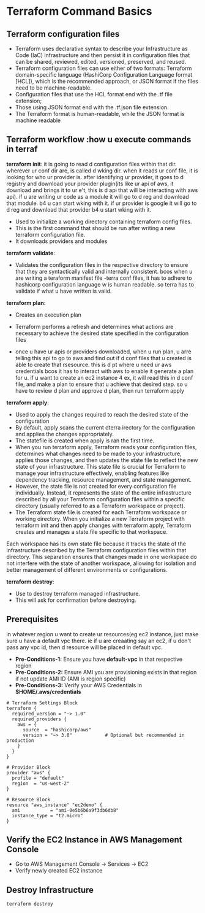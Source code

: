 # Terraform Command Basics

## Terraform configuration files
   - Terraform uses declarative syntax to describe your Infrastructure as Code (IaC) infrastructure
   and then persist it in configuration files that can be shared, reviewed, edited, versioned,
   preserved, and reused.
   - Terraform configuration files can use either of two formats: Terraform domain-specific
   language (HashiCorp Configuration Language format [HCL]), which is the recommended
   approach, or JSON format if the files need to be machine-readable.
   - Configuration files that use the HCL format end with the .tf file extension;
   - Those using JSON format end with the .tf.json file extension.
   - The Terraform format is human-readable, while the JSON format is machine readable


## Terraform workflow   :how u execute commands in terraf
**terraform init**: it is going to read d configuration files within that 
dir. wherever ur conf dir are, is called d wking dir.
when it reads ur conf file, it is looking for who ur provider is.
after identifying ur provider, it goes to d registry and download your
provider plugin(its like ur api of aws, it download and brings it to ur e't, this is d api that will be interacting with aws api). if u are writing ur code as a module it will go to d reg and download that module. b4 u can start wking with it.
if ur provider is google it will go to d reg and download that provider b4 u start wking with it.


  - Used to initialize a working directory containing terraform config files. 
  - This is the first command that should be run after writing a new terraform configuration file. 
  - It downloads providers and modules

**terraform validate**:
  - Validates the configuration files in the respective directory to ensure that they are syntactically valid and internally consistent. bcos when u are writing a teraform manifest file -terra conf files, it has to adhere to hashicorp configuration language w is human readable.
 so terra has to validate if what u have written is valid.   

**terraform plan**:
  - Creates an execution plan 
  - Terraform performs a refresh and determines what actions are necessary to achieve the desired state specified in the configuration files

  - once u have ur apis or providers downloaded, when u run plan, u arre telling this
   api to go to aws and find out if d conf files that u created is able to create that rsesource.
this is d pt where u need ur aws credentials bcos it has to interact with aws to enable it generate a plan for u.
if u want to create an ec2 instance 4 ex, it will read this in d conf file, and make a plan to ensure that u achieve that desired step.
so u have to review d plan and approve d plan, then run terraform apply

**terraform apply**:
  - Used to apply the changes required to reach the desired state of the configuration 
  - By default, apply scans the current dterra irectory for the configuration and applies the changes appropriately.
  - The statefile is created when apply is ran the first time.
  - When you run terraform apply, Terraform reads your configuration files, determines what changes need to be made to your infrastructure, applies those changes, and then updates the state file to reflect the new state of your infrastructure. This state file is crucial for Terraform to manage your infrastructure effectively, enabling features like dependency tracking, resource management, and state management.
  - However, the state file is not created for every configuration file individually. Instead, it represents the state of the entire infrastructure described by all your Terraform configuration files within a specific directory (usually referred to as a Terraform workspace or project).
  - The Terraform state file is created for each Terraform workspace or working directory. When you initialize a new Terraform project with terraform init and then apply changes with terraform apply, Terraform creates and manages a state file specific to that workspace.

Each workspace has its own state file because it tracks the state of the infrastructure described by the Terraform configuration files within that directory. This separation ensures that changes made in one workspace do not interfere with the state of another workspace, allowing for isolation and better management of different environments or configurations.

**terraform destroy**:
 - Use to destroy terraform managed infrastructure.
 - This will ask for confirmation before destroying.    

## Prerequisites
in whatever region u want to create ur resources(eg ec2 instance, just make sure u have a default vpc there.
ie if u are creaating say an ec2, if u don't pass any  vpc id, then d resource will be placed in default vpc.

- **Pre-Conditions-1:** Ensure you have **default-vpc** in that respective region
- **Pre-Conditions-2:** Ensure AMI you are provisioning exists in that region if not update AMI ID (AMI is region specific)
- **Pre-Conditions-3:** Verify your AWS Credentials in **$HOME/.aws/credentials**

```
# Terraform Settings Block
terraform {
  required_version = "~> 1.0"
  required_providers {
    aws = {
      source  = "hashicorp/aws"
      version = "~> 3.0"            # Optional but recommended in production
    }
  }
}

# Provider Block
provider "aws" {
  profile = "default"
  region  = "us-west-2"
}

# Resource Block
resource "aws_instance" "ec2demo" {
  ami           = "ami-0e5b6b6a9f3db6db8"
  instance_type = "t2.micro"
}
```



## Verify the EC2 Instance in AWS Management Console
- Go to AWS Management Console -> Services -> EC2
- Verify newly created EC2 instance


## Destroy Infrastructure
    terraform destroy
